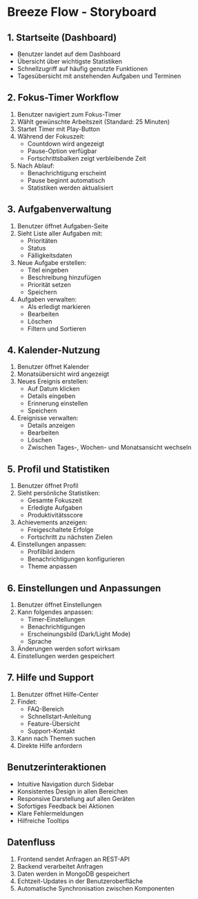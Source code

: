 # Breeze Flow - Storyboard

## 1. Startseite (Dashboard)
- Benutzer landet auf dem Dashboard
- Übersicht über wichtigste Statistiken
- Schnellzugriff auf häufig genutzte Funktionen
- Tagesübersicht mit anstehenden Aufgaben und Terminen

## 2. Fokus-Timer Workflow
1. Benutzer navigiert zum Fokus-Timer
2. Wählt gewünschte Arbeitszeit (Standard: 25 Minuten)
3. Startet Timer mit Play-Button
4. Während der Fokuszeit:
   - Countdown wird angezeigt
   - Pause-Option verfügbar
   - Fortschrittsbalken zeigt verbleibende Zeit
5. Nach Ablauf:
   - Benachrichtigung erscheint
   - Pause beginnt automatisch
   - Statistiken werden aktualisiert

## 3. Aufgabenverwaltung
1. Benutzer öffnet Aufgaben-Seite
2. Sieht Liste aller Aufgaben mit:
   - Prioritäten
   - Status
   - Fälligkeitsdaten
3. Neue Aufgabe erstellen:
   - Titel eingeben
   - Beschreibung hinzufügen
   - Priorität setzen
   - Speichern
4. Aufgaben verwalten:
   - Als erledigt markieren
   - Bearbeiten
   - Löschen
   - Filtern und Sortieren

## 4. Kalender-Nutzung
1. Benutzer öffnet Kalender
2. Monatsübersicht wird angezeigt
3. Neues Ereignis erstellen:
   - Auf Datum klicken
   - Details eingeben
   - Erinnerung einstellen
   - Speichern
4. Ereignisse verwalten:
   - Details anzeigen
   - Bearbeiten
   - Löschen
   - Zwischen Tages-, Wochen- und Monatsansicht wechseln

## 5. Profil und Statistiken
1. Benutzer öffnet Profil
2. Sieht persönliche Statistiken:
   - Gesamte Fokuszeit
   - Erledigte Aufgaben
   - Produktivitätsscore
3. Achievements anzeigen:
   - Freigeschaltete Erfolge
   - Fortschritt zu nächsten Zielen
4. Einstellungen anpassen:
   - Profilbild ändern
   - Benachrichtigungen konfigurieren
   - Theme anpassen

## 6. Einstellungen und Anpassungen
1. Benutzer öffnet Einstellungen
2. Kann folgendes anpassen:
   - Timer-Einstellungen
   - Benachrichtigungen
   - Erscheinungsbild (Dark/Light Mode)
   - Sprache
3. Änderungen werden sofort wirksam
4. Einstellungen werden gespeichert

## 7. Hilfe und Support
1. Benutzer öffnet Hilfe-Center
2. Findet:
   - FAQ-Bereich
   - Schnellstart-Anleitung
   - Feature-Übersicht
   - Support-Kontakt
3. Kann nach Themen suchen
4. Direkte Hilfe anfordern

## Benutzerinteraktionen
- Intuitive Navigation durch Sidebar
- Konsistentes Design in allen Bereichen
- Responsive Darstellung auf allen Geräten
- Sofortiges Feedback bei Aktionen
- Klare Fehlermeldungen
- Hilfreiche Tooltips

## Datenfluss
1. Frontend sendet Anfragen an REST-API
2. Backend verarbeitet Anfragen
3. Daten werden in MongoDB gespeichert
4. Echtzeit-Updates in der Benutzeroberfläche
5. Automatische Synchronisation zwischen Komponenten